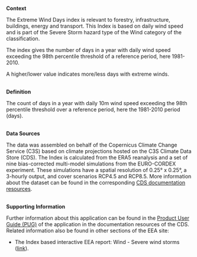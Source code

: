 <br />**Context**

The Extreme Wind Days index is relevant to forestry, infrastructure, buildings, energy and transport. This Index is based on daily wind speed and is part of the Severe Storm hazard type of the Wind category of the classification.

The index gives the number of days in a year with daily wind speed exceeding the 98th percentile threshold of a reference period, here 1981-2010.

A higher/lower value indicates more/less days with extreme winds.

<br />**Definition**

The count of days in a year with daily 10m wind speed exceeding the 98th percentile threshold over a reference period, here the 1981-2010 period (days).

<br />**Data Sources**

The data was assembled on behalf of the Copernicus Climate Change Service (C3S) based on climate projections hosted on the C3S Climate Data Store (CDS). The Index is calculated from the ERA5 reanalysis and a set of nine bias-corrected multi-model simulations from the EURO-CORDEX experiment. These simulations have a spatial resolution of 0.25° x 0.25°, a 3-hourly output, and cover scenarios RCP4.5 and RCP8.5. More information about the dataset can be found in the corresponding [CDS documentation resources](https://cds.climate.copernicus.eu/cdsapp#!/dataset/sis-energy-derived-projections).

<br />**Supporting Information**

Further information about this application can be found in the [Product User Guide (PUG)](https://datastore.copernicus-climate.eu/documents/ecde/24-ecde-app-extreme-wind-speed-days-v1.0.pdf) of the application in the documentation resources of the CDS.
Related information also be found in other sections of the EEA site:

- The Index based interactive EEA report: Wind - Severe wind storms ([link](https://www.eea.europa.eu/publications/europes-changing-climate-hazards-1/wind/wind-severe-windstorms)).
